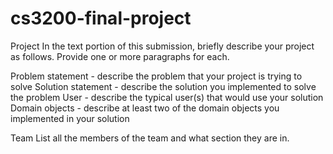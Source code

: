 # cs3200-final-project

Project
In the text portion of this submission, briefly describe your project as follows. Provide one or more paragraphs for each.

Problem statement - describe the problem that your project is trying to solve
Solution statement - describe the solution you implemented to solve the problem
User - describe the typical user(s) that would use your solution
Domain objects - describe at least two of the domain objects you implemented in your solution


Team
List all the members of the team and what section they are in.
